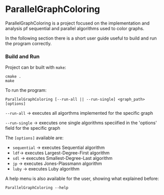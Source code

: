 # ParallelGraphColoring

ParallelGraphColoring is a project focused on the implementation and analysis pf sequential and parallel algorithms used to color graphs.

In the following section there is a short user guide useful to build and run the program correctly.

### Build and Run
Project can br built with `make`:

```
cmake .
make
```

To run the program:

```
ParallelGraphColoring [--run-all || --run-single] <graph_path> [options]
```

`--run-all`     -> executes all algorthms implemented for the specific graph

`--run-single`   -> executes one single algorithms speciified in the 'options' field for the specific graph

The `[options]` available are:
* `sequential` -> executes Sequential algorithm
* `ldf`-> executes Largest-Degree-First algorithm
* `sdl` -> executes Smallest-Degree-Last algorithm
* `jp` -> executes Jones-Plassmann algorithm
* `luby` -> executes Luby algorithm

A help menu is also available for the user, showing what explained before:
```
ParallelGraphColoring --help
```
